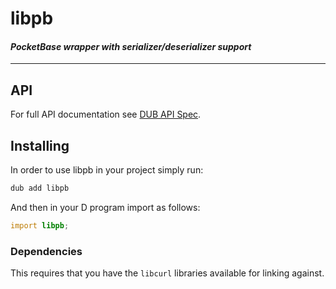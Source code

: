 libpb
=====

#### _PocketBase wrapper with serializer/deserializer support_

----

## API

For full API documentation see [DUB API Spec](https://libpb.dpldocs.info/index.html).

## Installing

In order to use libpb in your project simply run:

```bash
dub add libpb
```

And then in your D program import as follows:

```d
import libpb;
```

### Dependencies

This requires that you have the `libcurl` libraries available for
linking against.